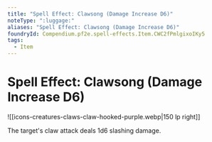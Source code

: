 ```yaml
---
title: "Spell Effect: Clawsong (Damage Increase D6)"
noteType: ":luggage:"
aliases: "Spell Effect: Clawsong (Damage Increase D6)"
foundryId: Compendium.pf2e.spell-effects.Item.CWC2fPmlgixoIKy5
tags:
  - Item
---
```


# Spell Effect: Clawsong (Damage Increase D6)
![[icons-creatures-claws-claw-hooked-purple.webp|150 lp right]]

The target's claw attack deals 1d6 slashing damage.
